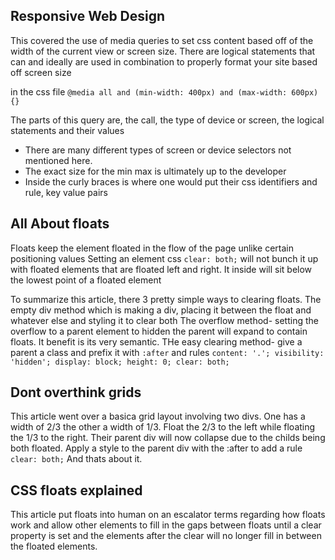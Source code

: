 ## Responsive Web Design

This covered the use of media queries to set css content based off of the width of the current view or screen size.
There are logical statements that can and ideally are used in combination to properly format your site based off screen size

in the css file
`@media all and (min-width: 400px) and (max-width: 600px){}`

The parts of this query are, the call, the type of device or screen, the logical statements and their values

- There are many different types of screen or device selectors not mentioned here. 
- The exact size for the min max is ultimately up to the developer
- Inside the curly braces is where one would put their css identifiers and rule, key value pairs

## All About floats

Floats keep the element floated in the flow of the page unlike certain positioning values
Setting an element css `clear: both;` will not bunch it up with floated elements that are floated left and right. It inside will sit below the lowest point of a floated element

To summarize this article, there 3 pretty simple ways to clearing floats. The empty div method which is making a div, placing it between the float and whatever else and styling it to clear both 
The overflow method- setting the overflow to a parent element to hidden the parent will expand to contain floats. It benefit is its very semantic.
THe easy clearing method- give a parent a class and prefix it with `:after` and rules `content: '.'; visibility: 'hidden'; display: block; height: 0; clear: both;`

## Dont overthink grids
This article went over a basica grid layout involving two divs. One has a width of 2/3 the other a width of 1/3. Float the 2/3 to the left while floating the 1/3 to the right. Their parent div will now collapse due to the childs being both floated. Apply a style to the parent div with the :after to add a rule `clear: both;` And thats about it.

## CSS floats explained
This article put floats into human on an escalator terms regarding how floats work and allow other elements to fill in the gaps between floats until a clear property is set and the elements after the clear will no longer fill in between the floated elements. 
